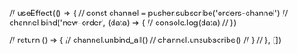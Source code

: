   // useEffect(() => {
  //   const channel = pusher.subscribe('orders-channel')
  //    channel.bind('new-order', (data) => {
  //     console.log(data)
  //    })

  //    return () => {
  //     channel.unbind_all()
  //     channel.unsubscribe()
  //    }
  // }, [])